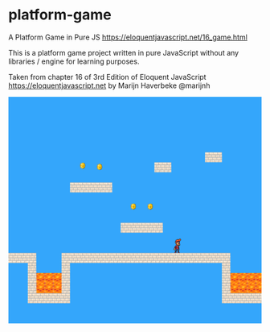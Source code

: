 # platform-game
A Platform Game in Pure JS 
https://eloquentjavascript.net/16_game.html

This is a platform game project written in pure JavaScript without any libraries / engine for learning purposes.

Taken from chapter 16 of 3rd Edition of Eloquent JavaScript https://eloquentjavascript.net by Marijn Haverbeke @marijnh

<img alt="Game Screenshot" src="https://raw.githubusercontent.com/lavimalik/platform-game/master/img/game-screenshot.png" width="600" height="450" />

